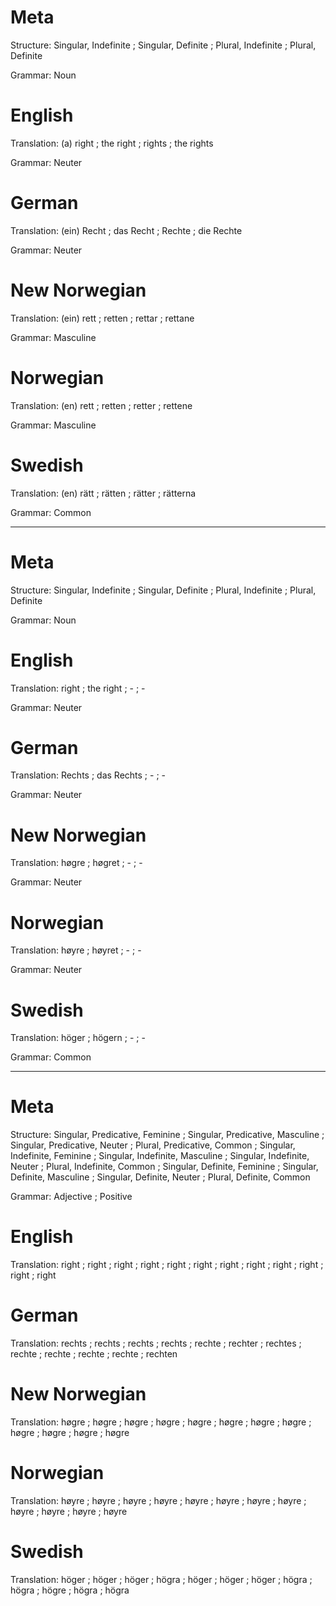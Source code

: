Meta
====

Structure: Singular, Indefinite ; Singular, Definite ; Plural, Indefinite ; Plural, Definite

Grammar:   Noun



English
=======

Translation: (a) right ; the right ; rights ; the rights

Grammar:     Neuter



German
======

Translation: (ein) Recht ; das Recht ; Rechte ; die Rechte

Grammar:     Neuter



New Norwegian
=============

Translation: (ein) rett ; retten ; rettar ; rettane

Grammar:     Masculine



Norwegian
=========

Translation: (en) rett ; retten ; retter ; rettene

Grammar:     Masculine



Swedish
=======

Translation: (en) rätt ; rätten ; rätter ; rätterna

Grammar:     Common



--------------------------------------------------------------------------------

Meta
====

Structure: Singular, Indefinite ; Singular, Definite ; Plural, Indefinite ; Plural, Definite

Grammar:   Noun



English
=======

Translation: right ; the right ; - ; -

Grammar:     Neuter



German
======

Translation: Rechts ; das Rechts ; - ; -

Grammar:     Neuter



New Norwegian
=============

Translation: høgre ; høgret ; - ; -

Grammar:     Neuter



Norwegian
=========

Translation: høyre ; høyret ; - ; -

Grammar:     Neuter



Swedish
=======

Translation: höger ; högern ; - ; -

Grammar:     Common



--------------------------------------------------------------------------------

Meta
====

Structure: Singular, Predicative, Feminine ; Singular, Predicative, Masculine ; Singular, Predicative, Neuter ; Plural, Predicative, Common ;
           Singular, Indefinite, Feminine  ; Singular, Indefinite, Masculine  ; Singular, Indefinite, Neuter  ; Plural, Indefinite, Common  ;
           Singular, Definite, Feminine    ; Singular, Definite, Masculine    ; Singular, Definite, Neuter    ; Plural, Definite, Common

Grammar:   Adjective ; Positive



English
=======

Translation: right ; right ; right ; right ;
             right ; right ; right ; right ;
             right ; right ; right ; right



German
======

Translation: rechts ; rechts  ; rechts  ; rechts  ;
             rechte ; rechter ; rechtes ; rechte  ;
             rechte ; rechte  ; rechte  ; rechten



New Norwegian
=============

Translation: høgre ; høgre ; høgre ; høgre ;
             høgre ; høgre ; høgre ; høgre ;
             høgre ; høgre ; høgre ; høgre



Norwegian
=========

Translation: høyre ; høyre ; høyre ; høyre ;
             høyre ; høyre ; høyre ; høyre ;
             høyre ; høyre ; høyre ; høyre



Swedish
=======

Translation: höger ; höger ; höger ; högra ;
             höger ; höger ; höger ; högra ;
             högra ; högre ; högra ; högra

